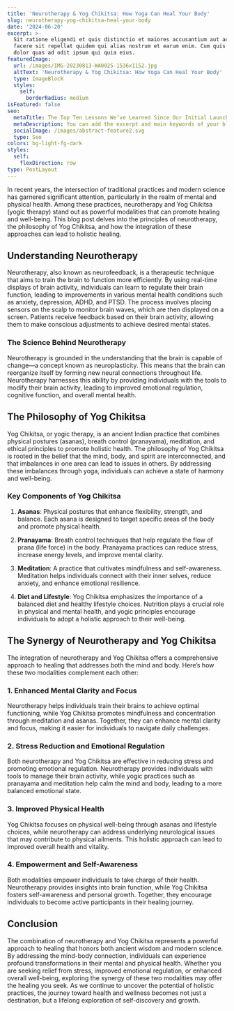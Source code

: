 ```yaml
---
title: 'Neurotherapy & Yog Chikitsa: How Yoga Can Heal Your Body'
slug: neurotherapy-yog-chikitsa-heal-your-body
date: '2024-06-20'
excerpt: >-
  Sit ratione eligendi et quis distinctio et maiores accusantium aut accusamus
  facere sit repellat quidem qui alias nostrum et earum enim. Cum quis sint eos
  dolor quas ad odit ipsum qui quia eius.
featuredImage:
  url: /images/IMG-20230813-WA0025-1536x1152.jpg
  altText: 'Neurotherapy & Yog Chikitsa: How Yoga Can Heal Your Body'
  type: ImageBlock
  styles:
    self:
      borderRadius: medium
isFeatured: false
seo:
  metaTitle: The Top Ten Lessons We’ve Learned Since Our Initial Launch
  metaDescription: You can add the excerpt and main keywords of your blog post here.
  socialImage: /images/abstract-feature2.svg
  type: Seo
colors: bg-light-fg-dark
styles:
  self:
    flexDirection: row
type: PostLayout
---
```

In recent years, the intersection of traditional practices and modern science has garnered significant attention, particularly in the realm of mental and physical health. Among these practices, neurotherapy and Yog Chikitsa (yogic therapy) stand out as powerful modalities that can promote healing and well-being. This blog post delves into the principles of neurotherapy, the philosophy of Yog Chikitsa, and how the integration of these approaches can lead to holistic healing.

## Understanding Neurotherapy

Neurotherapy, also known as neurofeedback, is a therapeutic technique that aims to train the brain to function more efficiently. By using real-time displays of brain activity, individuals can learn to regulate their brain function, leading to improvements in various mental health conditions such as anxiety, depression, ADHD, and PTSD. The process involves placing sensors on the scalp to monitor brain waves, which are then displayed on a screen. Patients receive feedback based on their brain activity, allowing them to make conscious adjustments to achieve desired mental states.

### The Science Behind Neurotherapy

Neurotherapy is grounded in the understanding that the brain is capable of change—a concept known as neuroplasticity. This means that the brain can reorganize itself by forming new neural connections throughout life. Neurotherapy harnesses this ability by providing individuals with the tools to modify their brain activity, leading to improved emotional regulation, cognitive function, and overall mental health.

## The Philosophy of Yog Chikitsa

Yog Chikitsa, or yogic therapy, is an ancient Indian practice that combines physical postures (asanas), breath control (pranayama), meditation, and ethical principles to promote holistic health. The philosophy of Yog Chikitsa is rooted in the belief that the mind, body, and spirit are interconnected, and that imbalances in one area can lead to issues in others. By addressing these imbalances through yoga, individuals can achieve a state of harmony and well-being.

### Key Components of Yog Chikitsa

1.  **Asanas**: Physical postures that enhance flexibility, strength, and balance. Each asana is designed to target specific areas of the body and promote physical health.

2.  **Pranayama**: Breath control techniques that help regulate the flow of prana (life force) in the body. Pranayama practices can reduce stress, increase energy levels, and improve mental clarity.

3.  **Meditation**: A practice that cultivates mindfulness and self-awareness. Meditation helps individuals connect with their inner selves, reduce anxiety, and enhance emotional resilience.

4.  **Diet and Lifestyle**: Yog Chikitsa emphasizes the importance of a balanced diet and healthy lifestyle choices. Nutrition plays a crucial role in physical and mental health, and yogic principles encourage individuals to adopt a holistic approach to their well-being.

## The Synergy of Neurotherapy and Yog Chikitsa

The integration of neurotherapy and Yog Chikitsa offers a comprehensive approach to healing that addresses both the mind and body. Here’s how these two modalities complement each other:

### 1. Enhanced Mental Clarity and Focus

Neurotherapy helps individuals train their brains to achieve optimal functioning, while Yog Chikitsa promotes mindfulness and concentration through meditation and asanas. Together, they can enhance mental clarity and focus, making it easier for individuals to navigate daily challenges.

### 2. Stress Reduction and Emotional Regulation

Both neurotherapy and Yog Chikitsa are effective in reducing stress and promoting emotional regulation. Neurotherapy provides individuals with tools to manage their brain activity, while yogic practices such as pranayama and meditation help calm the mind and body, leading to a more balanced emotional state.

### 3. Improved Physical Health

Yog Chikitsa focuses on physical well-being through asanas and lifestyle choices, while neurotherapy can address underlying neurological issues that may contribute to physical ailments. This holistic approach can lead to improved overall health and vitality.

### 4. Empowerment and Self-Awareness

Both modalities empower individuals to take charge of their health. Neurotherapy provides insights into brain function, while Yog Chikitsa fosters self-awareness and personal growth. Together, they encourage individuals to become active participants in their healing journey.

## Conclusion

The combination of neurotherapy and Yog Chikitsa represents a powerful approach to healing that honors both ancient wisdom and modern science. By addressing the mind-body connection, individuals can experience profound transformations in their mental and physical health. Whether you are seeking relief from stress, improved emotional regulation, or enhanced overall well-being, exploring the synergy of these two modalities may offer the healing you seek. As we continue to uncover the potential of holistic practices, the journey toward health and wellness becomes not just a destination, but a lifelong exploration of self-discovery and growth.
